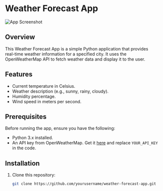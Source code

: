 # Weather Forecast App

![App Screenshot](screenshot.png)

## Overview

This Weather Forecast App is a simple Python application that provides real-time weather information for a specified city. It uses the OpenWeatherMap API to fetch weather data and display it to the user.

## Features

- Current temperature in Celsius.
- Weather description (e.g., sunny, rainy, cloudy).
- Humidity percentage.
- Wind speed in meters per second.

## Prerequisites

Before running the app, ensure you have the following:

- Python 3.x installed.
- An API key from OpenWeatherMap. Get it [here](https://openweathermap.org/api) and replace `YOUR_API_KEY` in the code.

## Installation

1. Clone this repository:

   ```bash
   git clone https://github.com/yourusername/weather-forecast-app.git
